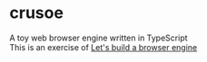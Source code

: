 # crusoe

A toy web browser engine written in TypeScript  
This is an exercise of [Let's build a browser engine](https://limpet.net/mbrubeck/2014/08/08/toy-layout-engine-1.html)



